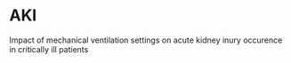 # AKI
Impact of mechanical ventilation settings on acute kidney inury occurence in critically ill patients
